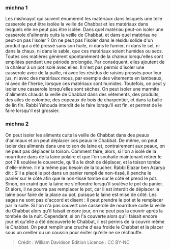 
### michna 1
Les mishnayot qui suivent énumèrent les matériaux dans lesquels une telle casserole peut être isolée la veille de Chabbat et les matériaux dans lesquels elle ne peut pas être isolée. Dans quel matériau peut-on isoler une casserole d'aliments cuits la veille de Chabbat, et dans quel matériau ne peut-on pas l'isoler ? On ne peut pas l'isoler dans le résidu solide d'un produit qui a été pressé sans son huile, ni dans le fumier, ni dans le sel, ni dans la chaux, ni dans le sable, que ces matériaux soient humides ou secs. Toutes ces matières génèrent spontanément de la chaleur lorsqu'elles sont empilées pendant une période prolongée. Par conséquent, elles ajoutent de la chaleur à un pot isolé avec elles. Il n'est pas permis d'isoler une casserole avec de la paille, ni avec les résidus de raisins pressés pour leur jus, ni avec des matériaux mous, par exemple des vêtements en lambeaux, ni avec de l'herbe, lorsque ces matériaux sont humides. Toutefois, on peut y isoler une casserole lorsqu'elles sont sèches. On peut isoler une marmite d'aliments chauds la veille de Chabbat dans des vêtements, des produits, des ailes de colombe, des copeaux de bois de charpentier, et dans la balle de lin fin. Rabbi Yehouda interdit de le faire lorsqu'il est fin, et permet de le faire lorsqu'il est grossier.

### michna 2
On peut isoler les aliments cuits la veille de Chabbat dans des peaux d'animaux et on peut déplacer ces peaux le Chabbat. De même, on peut isoler des aliments dans une toison de laine et, contrairement aux peaux, on ne peut pas déplacer la toison. Comment faire, alors, si l'on a isolé de la nourriture dans de la laine polaire et que l'on souhaite maintenant retirer le pot ? Il soulève le couvercle, qu'il a le droit de déplacer, et la toison tombe d'elle-même. Il n'a même pas besoin de la toucher. Rabbi Elazar ben Azarya dit : S'il a placé le pot dans un panier rempli de non-tissé, il penche le panier sur le côté afin que le non-tissé tombe sur le côté et prend le pot. Sinon, on craint que la laine ne s'effondre lorsqu'il soulève le pot du panier. Et alors, il ne pourra pas remplacer le pot, car il est interdit de déplacer la laine pour faire de la place au pot, puisque la laine est mise de côté. Les sages ne sont pas d'accord et disent : Il peut prendre le pot et le remplacer par la suite. Si l'on n'a pas couvert une casserole de nourriture cuite la veille du Chabbat alors qu'il faisait encore jour, on ne peut pas la couvrir après la tombée de la nuit. Cependant, si on l'a couverte alors qu'il faisait encore jour et qu'elle a été découverte le Chabbat, il est permis de la couvrir même le Chabbat. On peut remplir une cruche d'eau froide le Chabbat et la placer sous un oreiller ou un coussin pour éviter qu'elle ne se réchauffe.

>Crédit : William Davidson Edition
>Licence : CC BY-NC